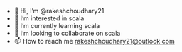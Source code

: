 - 👋 Hi, I’m @rakeshchoudhary21
- 👀 I’m interested in scala
- 🌱 I’m currently learning scala
- 💞️ I’m looking to collaborate on scala
- 📫 How to reach me rakeshchoudhary21@outlook.com

<!---
rakeshchoudhary21/rakeshchoudhary21 is a ✨ special ✨ repository because its `README.md` (this file) appears on your GitHub profile.
You can click the Preview link to take a look at your changes.
--->
